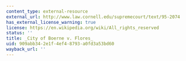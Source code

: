 ```yaml
---
content_type: external-resource
external_url: http://www.law.cornell.edu/supremecourt/text/95-2074
has_external_license_warning: true
license: https://en.wikipedia.org/wiki/All_rights_reserved
status: ''
title: _City of Boerne v. Flores_
uid: 909abb34-2e1f-4ef4-8793-a0fd3a53bd60
wayback_url: ''
---
```

